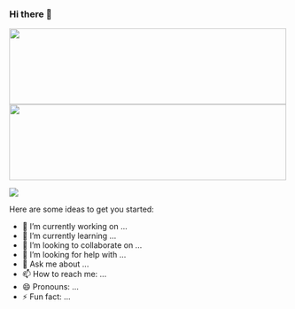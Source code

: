 ### Hi there 👋


<img align="" width="500px" height="137px" src="https://github-readme-stats.vercel.app/api?username=zzulibiubiu&hide_title=true&hide_border=true&show_icons=true&include_all_commits=true&line_height=21&theme=radical&locale=cn" /><img align="" width="500px" height="137px" src="https://github-readme-stats.vercel.app/api/top-langs/?username=zzulibiubiu&hide_title=true&hide_border=true&layout=compact&theme=radical&locale=cn" />



![](https://activity-graph.herokuapp.com/graph?username=zzulibiubiu&theme=redical)

Here are some ideas to get you started:

- 🔭 I’m currently working on ...
- 🌱 I’m currently learning ...
- 👯 I’m looking to collaborate on ...
- 🤔 I’m looking for help with ...
- 💬 Ask me about ...
- 📫 How to reach me: ...
- 😄 Pronouns: ...
- ⚡ Fun fact: ...
